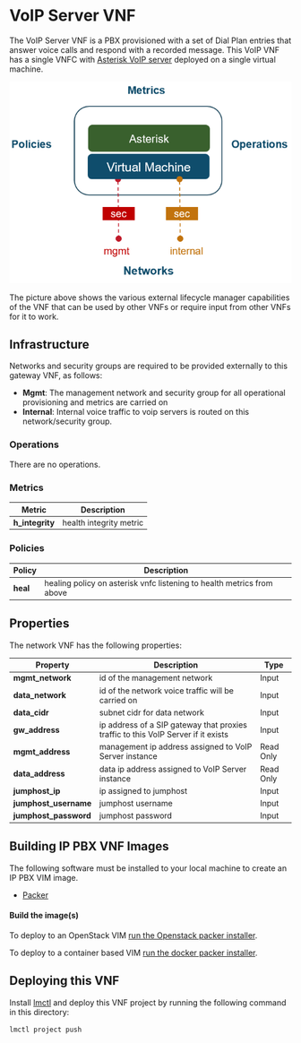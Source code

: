 # VoIP Server VNF

The VoIP Server VNF is a PBX provisioned with a set of Dial Plan entries that answer voice calls and respond with a recorded message. This VoIP VNF has a single VNFC with [Asterisk VoIP server](https://www.asterisk.org/) deployed on a single virtual machine. 

![Overview](/vnfs/ip-pbx/images/overview.PNG)

The picture above shows the various external lifecycle manager capabilities of the VNF that can be used by other VNFs or require input from other VNFs for it to work.

## Infrastructure

Networks and security groups are required to be provided externally to this gateway VNF, as follows:
* **Mgmt**: The management network and security group for all operational provisioning and metrics are carried on
* **Internal**: Internal voice traffic to voip servers is routed on this network/security group.

### Operations

There are no operations. 

### Metrics

| Metric               |  Description                        |
|----------------------|-------------------------------------|
| **h_integrity**      | health integrity metric             |

### Policies

| Policy               |  Description                        |
|----------------------|-------------------------------------|
| **heal**             | healing policy on asterisk vnfc listening to health metrics from above  |

## Properties

The network VNF has the following properties:

| Property             |  Description                        | Type      |
|----------------------|-------------------------------------|-----------|
| **mgmt_network**     | id of the management network        | Input     |
| **data_network**     | id of the network voice traffic will be carried on | Input    |
| **data_cidr**        | subnet cidr for data network        | Input    |
| **gw_address**       | ip address of a SIP gateway that proxies traffic to this VoIP Server if it exists | Input    |
| **mgmt_address**     | management ip address assigned to VoIP Server instance | Read Only |
| **data_address**     | data ip address assigned to VoIP Server instance  | Read Only |
| **jumphost_ip**      | ip assigned to jumphost             | Input     |
| **jumphost_username** | jumphost username                  | Input     |
| **jumphost_password** | jumphost password                  | Input     |

## Building IP PBX VNF Images

The following software must be installed to your local machine to create an IP PBX VIM image. 
* [Packer](https://packer.io/)

#### Build the image(s)

To deploy to an OpenStack VIM [run the Openstack packer installer](/vnfs/ip-pbx/VNFCs/asterisk-vnfc/VDUs/packer/openstack/Readme.md).

To deploy to a container based VIM [run the docker packer installer](/vnfs/ip-pbx/VNFCs/asterisk-vnfc/VDUs/packer/docker/Readme.md).

## Deploying this VNF

Install [lmctl](/docs/install-lmctl.md) and deploy this VNF project by running the following command in this directory:

```
lmctl project push
```
